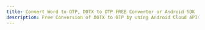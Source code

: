 ---title: Convert Word to OTP, DOTX to OTP FREE Converter or Android SDKdescription: Free Conversion of DOTX to OTP by using Android Cloud APIs & SDKs. Also Create, Edit & Render Microsoft Word & OpenOffice documents in the Cloud.---
